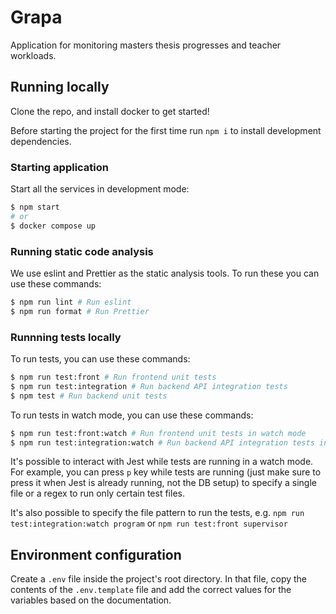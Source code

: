 # Grapa

Application for monitoring masters thesis progresses and teacher workloads.

## Running locally

Clone the repo, and install docker to get started!

Before starting the project for the first time run `npm i` to install development dependencies.

### Starting application

Start all the services in development mode:

```bash
$ npm start
# or
$ docker compose up
```

### Running static code analysis

We use eslint and Prettier as the static analysis tools. To run these you can use these commands:

```bash
$ npm run lint # Run eslint
$ npm run format # Run Prettier
```

### Runnning tests locally

To run tests, you can use these commands:

```bash
$ npm run test:front # Run frontend unit tests
$ npm run test:integration # Run backend API integration tests
$ npm test # Run backend unit tests
```

To run tests in watch mode, you can use these commands:

```bash
$ npm run test:front:watch # Run frontend unit tests in watch mode
$ npm run test:integration:watch # Run backend API integration tests in watch mode
```

It's possible to interact with Jest while tests are running in a watch mode. For example, you can press `p` key while tests are running (just make sure to press it when Jest is already running, not the DB setup) to specify a single file or a regex to run only certain test files.

It's also possible to specify the file pattern to run the tests, e.g. `npm run test:integration:watch program` or `npm run test:front supervisor`

## Environment configuration

Create a `.env` file inside the project's root directory. In that file, copy the contents of the `.env.template` file and add the correct values for the variables based on the documentation.
